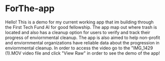# ForThe-app
Hello! This is a demo for my current working app that im building through the First Tech Fund AI for good fellowship. The app map out where trash is located and also has a cleanup option for users to verify and track their progress of enviornmental cleanup. The app is also aimed to help non-profit and enviornmental organizations have reliable data about the progression in enviornmental cleanup. In order to access the video go to the "IMG_1429 (1).MOV video file and click "View Raw" in order to see the demo of the app!
